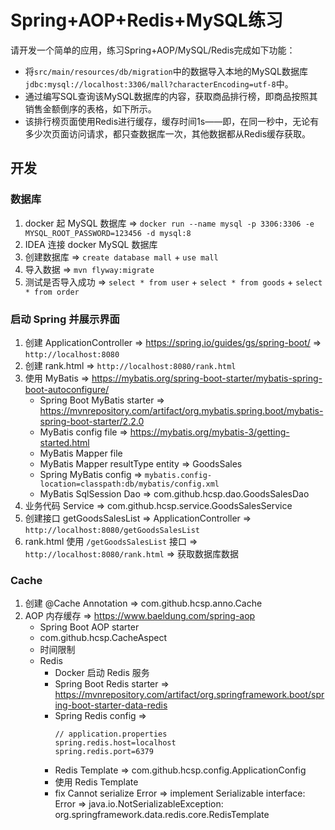 # Spring+AOP+Redis+MySQL练习

请开发一个简单的应用，练习Spring+AOP/MySQL/Redis完成如下功能：

- 将`src/main/resources/db/migration`中的数据导入本地的MySQL数据库`jdbc:mysql://localhost:3306/mall?characterEncoding=utf-8`中。
- 通过编写SQL查询该MySQL数据库的内容，获取商品排行榜，即商品按照其销售金额倒序的表格，如下所示。
- 该排行榜页面使用Redis进行缓存，缓存时间1s——即，在同一秒中，无论有多少次页面访问请求，都只查数据库一次，其他数据都从Redis缓存获取。


## 开发

### 数据库
1. docker 起 MySQL 数据库 => `docker run --name mysql -p 3306:3306 -e MYSQL_ROOT_PASSWORD=123456 -d mysql:8`
2. IDEA 连接 docker MySQL 数据库
3. 创建数据库 => ` create database mall ` + ` use mall `
4. 导入数据 => ` mvn flyway:migrate `
5. 测试是否导入成功 => ` select * from user ` + ` select * from goods ` + ` select * from order `

### 启动 Spring 并展示界面
1. 创建 ApplicationController => https://spring.io/guides/gs/spring-boot/ => ` http://localhost:8080 `
2. 创建 rank.html => ` http://localhost:8080/rank.html `
3. 使用 MyBatis => https://mybatis.org/spring-boot-starter/mybatis-spring-boot-autoconfigure/
   - Spring Boot MyBatis starter => https://mvnrepository.com/artifact/org.mybatis.spring.boot/mybatis-spring-boot-starter/2.2.0
   - MyBatis config file => https://mybatis.org/mybatis-3/getting-started.html
   - MyBatis Mapper file
   - MyBatis Mapper resultType entity => GoodsSales
   - Spring MyBatis config => ` mybatis.config-location=classpath:db/mybatis/config.xml `
   - MyBatis SqlSession Dao => com.github.hcsp.dao.GoodsSalesDao
4. 业务代码 Service => com.github.hcsp.service.GoodsSalesService
5. 创建接口 getGoodsSalesList => ApplicationController => ` http://localhost:8080/getGoodsSalesList `
6. rank.html 使用 ` /getGoodsSalesList ` 接口 => ` http://localhost:8080/rank.html ` => 获取数据库数据

### Cache
1. 创建 @Cache Annotation => com.github.hcsp.anno.Cache
2. AOP 内存缓存 => https://www.baeldung.com/spring-aop
   - Spring Boot AOP starter
   - com.github.hcsp.CacheAspect
   - 时间限制
   - Redis
      - Docker 启动 Redis 服务
      - Spring Boot Redis starter => https://mvnrepository.com/artifact/org.springframework.boot/spring-boot-starter-data-redis
      - Spring Redis config => 
         ```
         // application.properties
         spring.redis.host=localhost
         spring.redis.port=6379
         ```
      - Redis Template => com.github.hcsp.config.ApplicationConfig
      - 使用 Redis Template
      - fix Cannot serialize Error => implement Serializable interface: Error => java.io.NotSerializableException: org.springframework.data.redis.core.RedisTemplate
    
        
